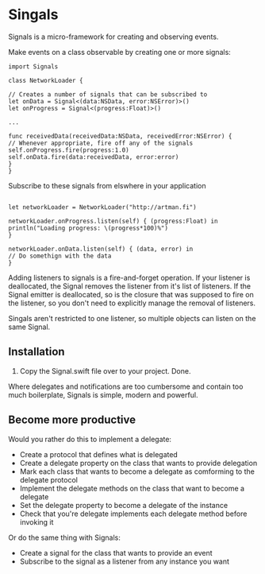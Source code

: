 Singals
=======

Signals is a micro-framework for creating and observing events.

Make events on a class observable by creating one or more signals:
```
import Signals

class NetworkLoader {

// Creates a number of signals that can be subscribed to
let onData = Signal<(data:NSData, error:NSError)>()
let onProgress = Signal<(progress:Float)>()

...

func receivedData(receivedData:NSData, receivedError:NSError) {
// Whenever appropriate, fire off any of the signals
self.onProgress.fire(progress:1.0)
self.onData.fire(data:receivedData, error:error)
}
}
```

Subscribe to these signals from elswhere in your application

```

let networkLoader = NetworkLoader("http://artman.fi")

networkLoader.onProgress.listen(self) { (progress:Float) in
println("Loading progress: \(progress*100)%")
}

networkLoader.onData.listen(self) { (data, error) in
// Do somethign with the data
}
```

Adding listeners to signals is a fire-and-forget operation. If your listener is deallocated, the Signal removes the listener from it's list of listeners. If the Signal emitter is deallocated, so is the closure that was supposed to fire on the listener, so you don't need to explicitly manage the removal of listeners.

Singals aren't restricted to one listener, so multiple objects can listen on the same Signal.


Installation
------------
1) Copy the Signal.swift file over to your project. Done.


Where delegates and notifications are too cumbersome and contain too much boilerplate, Signals is simple, modern and powerful.

Become more productive
----------------------
Would you rather do this to implement a delegate:
- Create a protocol that defines what is delegated
- Create a delegate property on the class that wants to provide delegation
- Mark each class that wants to become a delegate as comforming to the delegate protocol
- Implement the delegate methods on the class that want to become a delegate
- Set the delegate property to become a delegate of the instance
- Check that you're delegate implements each delegate method before invoking it

Or do the same thing with Signals:
- Create a signal for the class that wants to provide an event
- Subscribe to the signal as a listener from any instance you want

